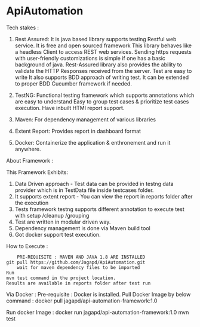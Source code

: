 # ApiAutomation
Tech stakes :
   1. Rest Assured:
        It is java based library supports testing Restful web service. It is free and open sourced framework
        This library behaves like a headless Client to access REST web services.
        Sending https requests with user-friendly customizations is simple if one has a basic background of java.
        Rest-Assured library also provides the ability to validate the HTTP Responses received from the server.
        Test are easy to write
        It also supports BDD approach of writing test.
        It can be extended to proper BDD Cucumber framework if needed.

   2. TestNG:
        Functional testing framework which supports annotations which are easy to understand
        Easy to group test cases & prioritize test cases execution.
        Have inbuilt HTMl report support.
   3. Maven:
     For dependency management of various libraries
   4. Extent Report:
        Provides report in dashboard format
   5. Docker:
        Containerize the application & enthronement and run it anywhere.

About Framework :

This Framework Exhibits:

1.  Data Driven approach - Test data can be provided in testng data provider which is in TestData file inside testcases folder.
2.  It supports extent report - You can view the report in reports folder after the execution
3.  Tests framework testng supports different annotation to execute test with setup /cleanup /grouping
4.  Test are written in modular driven way.
5.  Dependency management is done via Maven build tool
6.  Got docker support test execution.

How to Execute :

        PRE-REQUISITE : MAVEN AND JAVA 1.8 ARE INSTALLED
    git pull https://github.com/Jagapd/ApiAutomation.git
        wait for maven dependency files to be imported
    Run
    mvn test command in the project location.
    Results are available in reports folder after test run

Via Docker :
Pre-requisite : Docker is installed.
Pull Docker Image by below command :
docker pull jagapd/api-automation-framework:1.0 
    
  Run docker Image :
    docker run jagapd/api-automation-framework:1.0 mvn test



